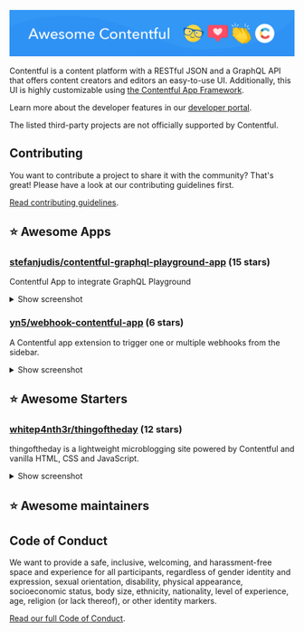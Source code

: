 ![Awesome Contentful Header](screenshot.png)

Contentful is a content platform with a RESTful JSON and a GraphQL API that offers content creators and editors an easy-to-use UI. Additionally, this UI is highly customizable using [the Contentful App Framework](https://www.contentful.com/developers/docs/extensibility/app-framework/).

Learn more about the developer features in our [developer portal](https://www.contentful.com/developers/).

The listed third-party projects are not officially supported by Contentful.

## Contributing

You want to contribute a project to share it with the community? That's great! Please have a look at our contributing guidelines first.

[Read contributing guidelines](CONTRIBUTING.md).

<!-- AWESOME_THINGS -->

## :star: Awesome Apps

### [stefanjudis/contentful-graphql-playground-app](https://github.com/stefanjudis/contentful-graphql-playground-app) (15 stars)

Contentful App to integrate GraphQL Playground

<details>
<summary>Show screenshot</summary>
<p>
<img src="https://github.com/stefanjudis/contentful-graphql-playground-app/raw/main/screenshot.png">
</p>
</details>

### [yn5/webhook-contentful-app](https://github.com/yn5/webhook-contentful-app) (6 stars)

A Contentful app extension to trigger one or multiple webhooks from the sidebar.

<details>
<summary>Show screenshot</summary>
<p>
<img src="https://github.com/yn5/webhook-contentful-app/raw/master/screenshot.png">
</p>
</details>

## :star: Awesome Starters

### [whitep4nth3r/thingoftheday](https://github.com/whitep4nth3r/thingoftheday) (12 stars)

thingoftheday is a lightweight microblogging site powered by Contentful and vanilla HTML, CSS and JavaScript.

<details>
<summary>Show screenshot</summary>
<p>
<img src="https://github.com/whitep4nth3r/thingoftheday/raw/main/screenshot.png">
</p>
</details>

<!-- AWESOME_THINGS_END -->

## :star: Awesome maintainers

<!-- AWESOME_MAINTAINERS -->

<!-- AWESOME_MAINTAINERS_END -->

## Code of Conduct

We want to provide a safe, inclusive, welcoming, and harassment-free space and experience for all participants, regardless of gender identity and expression, sexual orientation, disability, physical appearance, socioeconomic status, body size, ethnicity, nationality, level of experience, age, religion (or lack thereof), or other identity markers.

[Read our full Code of Conduct](https://www.contentful.com/developers/code-of-conduct/).
